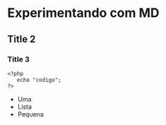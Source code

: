 # Experimentando com MD
## Title 2 
### Title 3

```
<?php
   echo "codigo";
?>
```

- Uma
- Lista
- Pequena



